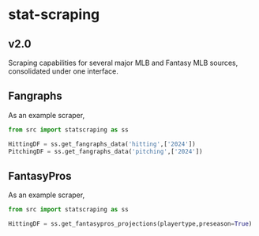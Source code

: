 # stat-scraping
## v2.0

Scraping capabilities for several major MLB and Fantasy MLB sources, consolidated under one interface.

## Fangraphs

As an example scraper,

```python
from src import statscraping as ss

HittingDF = ss.get_fangraphs_data('hitting',['2024'])
PitchingDF = ss.get_fangraphs_data('pitching',['2024'])
```

## FantasyPros

As an example scraper,

```python
from src import statscraping as ss

HittingDF = ss.get_fantasypros_projections(playertype,preseason=True)
```